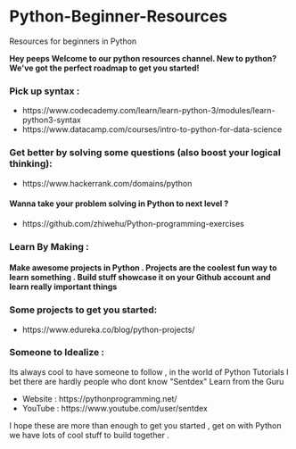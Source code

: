 # Python-Beginner-Resources
Resources for beginners in Python <br />

<p><strong>Hey peeps 
Welcome to our python resources channel. 
New to python?  We've got the perfect roadmap to get you started!</strong></p> 

### Pick up syntax : 

<ul>
<li>https://www.codecademy.com/learn/learn-python-3/modules/learn-python3-syntax</li>
<li>https://www.datacamp.com/courses/intro-to-python-for-data-science</li>
</ul>

### Get better by solving some questions (also boost your logical thinking):

<ul>
<li>https://www.hackerrank.com/domains/python</li>
</ul>

####  Wanna take your problem solving in Python to next level ? 

<ul>
<li>https://github.com/zhiwehu/Python-programming-exercises</li>
</ul>

### Learn By Making : 
 #### Make awesome projects in Python . Projects are the coolest fun way to learn something . Build stuff showcase it on your Github account and learn really important things 
### Some projects to get you started:

<ul>
<li>https://www.edureka.co/blog/python-projects/</li>
</ul>

### Someone to Idealize : 

<p>Its always cool to have someone to follow , in the world of Python Tutorials I bet there are hardly people who dont know "Sentdex" 
Learn from the Guru </p>
<ul>
<li>Website : https://pythonprogramming.net/ </li>
<li>YouTube : https://www.youtube.com/user/sentdex </li>
</ul>

I hope these are more than enough to get you started , get on with Python we have lots of cool stuff to build together .
